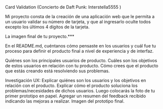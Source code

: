 Card Validation (Concierto de Daft Punk: Interstella5555 )

Mi proyecto consta de la creación de una aplicación web que le permita a un usuario validar su número de tarjeta, y que al ingresarlo oculte todos excepto los últimos 4 dígitos de la tarjeta.

La imagen final de tu proyecto.***

En el README.md, cuéntanos cómo pensaste en los usuarios y cuál fue tu proceso para definir el producto final a nivel de experiencia y de interfaz.

Quiénes son los principales usuarios de producto.
Cuáles son los objetivos de estos usuarios en relación con tu producto.
Cómo crees que el producto que estás creando está resolviendo sus problemas.


Investigación UX:
Explicar quiénes son los usuarios y los objetivos en relación con el producto.
Explicar cómo el producto soluciona los problemas/necesidades de dichos usuarios.
Luego colocarás la foto de tu primer prototipo en papel.
Agregar un resumen del feedback recibido indicando las mejoras a realizar.
Imagen del prototipo final.